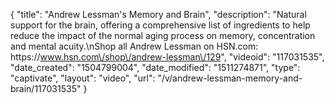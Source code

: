 {
    "title": "Andrew Lessman's Memory and Brain",
    "description": "Natural support for the brain, offering a comprehensive list of ingredients to help reduce the impact of the normal aging process on memory, concentration and mental acuity.\nShop all Andrew Lessman on HSN.com: https:\/\/www.hsn.com\/shop\/andrew-lessman\/129",
    "videoid": "117031535",
    "date_created": "1504799004",
    "date_modified": "1511274871",
    "type": "captivate",
    "layout": "video",
    "url": "\/v\/andrew-lessman-memory-and-brain\/117031535"
}